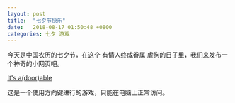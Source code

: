 ```yaml
---
layout: post
title:  "七夕节快乐"
date:   2018-08-17 01:50:48 +0800
categories: 七夕 游戏
---
```

今天是中国农历的七夕节，在这个 ~~有情人终成眷属~~ 虐狗的日子里，我们来发布一个神奇的小网页吧。

[It's a(door)able](https://ncase.me/door/)

这是一个使用方向键进行的游戏，只能在电脑上正常访问。
